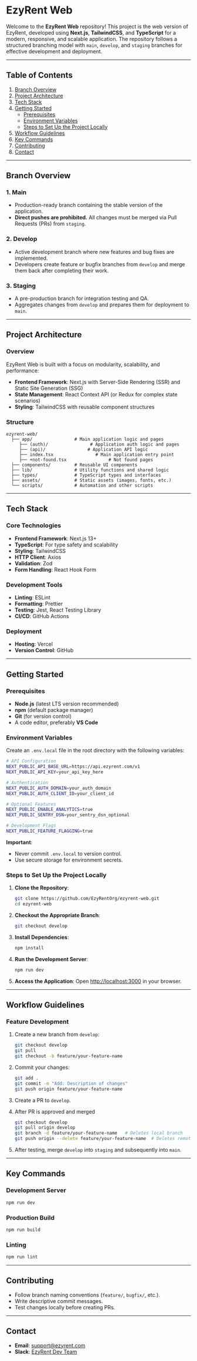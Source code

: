# EzyRent Web

Welcome to the **EzyRent Web** repository! This project is the web version of EzyRent, developed using **Next.js**, **TailwindCSS**, and **TypeScript** for a modern, responsive, and scalable application. The repository follows a structured branching model with `main`, `develop`, and `staging` branches for effective development and deployment.

---

## Table of Contents
1. [Branch Overview](#branch-overview)  
2. [Project Architecture](#project-architecture)
3. [Tech Stack](#tech-stack)
4. [Getting Started](#getting-started)  
   - [Prerequisites](#prerequisites)  
   - [Environment Variables](#environment-variables)
   - [Steps to Set Up the Project Locally](#steps-to-set-up-the-project-locally)  
5. [Workflow Guidelines](#workflow-guidelines)  
6. [Key Commands](#key-commands)  
7. [Contributing](#contributing)  
8. [Contact](#contact)  

---

## Branch Overview

### 1. **Main**
- Production-ready branch containing the stable version of the application.
- **Direct pushes are prohibited.** All changes must be merged via Pull Requests (PRs) from `staging`.

### 2. **Develop**
- Active development branch where new features and bug fixes are implemented.
- Developers create feature or bugfix branches from `develop` and merge them back after completing their work.

### 3. **Staging**
- A pre-production branch for integration testing and QA.
- Aggregates changes from `develop` and prepares them for deployment to `main`.

---

## Project Architecture

### Overview
EzyRent Web is built with a focus on modularity, scalability, and performance:
- **Frontend Framework**: Next.js with Server-Side Rendering (SSR) and Static Site Generation (SSG)
- **State Management**: React Context API (or Redux for complex state scenarios)
- **Styling**: TailwindCSS with reusable component structures

### Structure
```plaintext
ezyrent-web/
  ├── app/                # Main application logic and pages
     ├── (auth)/                # Application auth logic and pages
     ├── (api)/                # Application API logic
     ├── index.tsx                # Main application entry point
     ├── +not-found.tsx                # Not found pages
  ├── components/         # Reusable UI components
  ├── lib/                # Utility functions and shared logic
  ├── types/              # TypeScript types and interfaces
  ├── assets/             # Static assets (images, fonts, etc.)
  └── scripts/            # Automation and other scripts
```

---

## Tech Stack

### Core Technologies
- **Frontend Framework**: Next.js 13+
- **TypeScript**: For type safety and scalability
- **Styling**: TailwindCSS
- **HTTP Client**: Axios
- **Validation**: Zod
- **Form Handling**: React Hook Form

### Development Tools
- **Linting**: ESLint
- **Formatting**: Prettier
- **Testing**: Jest, React Testing Library
- **CI/CD**: GitHub Actions

### Deployment
- **Hosting**: Vercel
- **Version Control**: GitHub

---

## Getting Started

### Prerequisites
- **Node.js** (latest LTS version recommended)
- **npm** (default package manager)
- **Git** (for version control)
- A code editor, preferably **VS Code**

### Environment Variables

Create an `.env.local` file in the root directory with the following variables:

```bash
# API Configuration
NEXT_PUBLIC_API_BASE_URL=https://api.ezyrent.com/v1
NEXT_PUBLIC_API_KEY=your_api_key_here

# Authentication
NEXT_PUBLIC_AUTH_DOMAIN=your_auth_domain
NEXT_PUBLIC_AUTH_CLIENT_ID=your_client_id

# Optional Features
NEXT_PUBLIC_ENABLE_ANALYTICS=true
NEXT_PUBLIC_SENTRY_DSN=your_sentry_dsn_optional

# Development Flags
NEXT_PUBLIC_FEATURE_FLAGGING=true
```

**Important**:
- Never commit `.env.local` to version control.
- Use secure storage for environment secrets.

### Steps to Set Up the Project Locally

1. **Clone the Repository**:
   ```bash
   git clone https://github.com/EzyRentOrg/ezyrent-web.git
   cd ezyrent-web
   ```

2. **Checkout the Appropriate Branch**:
   ```bash
   git checkout develop
   ```

3. **Install Dependencies**:
   ```bash
   npm install
   ```

4. **Run the Development Server**:
   ```bash
   npm run dev
   ```

5. **Access the Application**:
   Open [http://localhost:3000](http://localhost:3000) in your browser.

---

## Workflow Guidelines

### Feature Development

1. Create a new branch from `develop`:
   ```bash
   git checkout develop
   git pull
   git checkout -b feature/your-feature-name
   ```

3. Commit your changes:
   ```bash
   git add .
   git commit -m "Add: Description of changes"
   git push origin feature/your-feature-name
   ```

4. Create a PR to `develop`.

5. After PR is approved and merged
   ```bash
   git checkout develop
   git pull origin develop
   git branch -d feature/your-feature-name   # Deletes local branch
   git push origin --delete feature/your-feature-name  # Deletes remote branch
   ```
6. After testing, merge `develop` into `staging` and subsequently into `main`.

---

## Key Commands

### Development Server
```bash
npm run dev
```

### Production Build
```bash
npm run build
```

### Linting
```bash
npm run lint
```

---

## Contributing
- Follow branch naming conventions (`feature/`, `bugfix/`, etc.).
- Write descriptive commit messages.
- Test changes locally before creating PRs.

---

## Contact
- **Email**: support@ezyrent.com
- **Slack**: [EzyRent Dev Team](ezyrentteam.slack.com)
